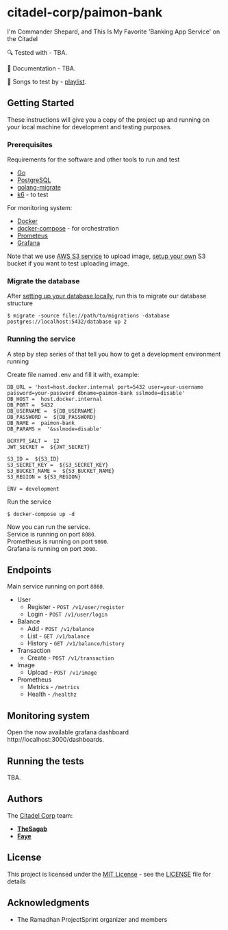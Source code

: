 # citadel-corp/paimon-bank

I'm Commander Shepard, and This Is My Favorite 'Banking App Service' on the Citadel

🔍 Tested with - TBA.

📝 Documentation - TBA.

🎵 Songs to test by - [playlist](https://open.spotify.com/album/1oVSp3g7ULNAHzFtdBvHEd?si=IVw3cdo6RUKDOdb1gYCJKQ).

## Getting Started

These instructions will give you a copy of the project up and running on
your local machine for development and testing purposes.

### Prerequisites

Requirements for the software and other tools to run and test
- [Go](https://go.dev/doc/install)
- [PostgreSQL](https://www.postgresql.org/download/)
- [golang-migrate](https://github.com/golang-migrate/migrate)
- [k6](https://k6.io/docs/get-started/installation/) - to test

For monitoring system:
- [Docker](https://www.docker.com/get-started/)
- [docker-compose](https://docs.docker.com/compose/install/) - for orchestration
- [Prometeus](https://prometheus.io/docs/prometheus/latest/installation/#using-docker)
- [Grafana](https://grafana.com/docs/grafana/latest/setup-grafana/installation/docker/)


Note that we use [AWS S3 service](https://aws.amazon.com/s3/) to upload image,
[setup your own](https://docs.aws.amazon.com/AmazonS3/latest/userguide/GetStartedWithS3.html) S3 bucket if you want to test uploading image.

### Migrate the database

After [setting up your database locally](https://www.postgresql.org/docs/current/tutorial-createdb.html),
run this to migrate our database structure
```
$ migrate -source file://path/to/migrations -database postgres://localhost:5432/database up 2
```

### Running the service

A step by step series of that tell you how to get a development
environment running

Create file named .env and fill it with, example:
```
DB_URL = 'host=host.docker.internal port=5432 user=your-username password=your-password dbname=paimon-bank sslmode=disable'
DB_HOST =  host.docker.internal
DB_PORT =  5432
DB_USERNAME =  ${DB_USERNAME}
DB_PASSWORD =  ${DB_PASSWORD}
DB_NAME =  paimon-bank
DB_PARAMS =  '&sslmode=disable'

BCRYPT_SALT =  12
JWT_SECRET =  ${JWT_SECRET}

S3_ID =  ${S3_ID}
S3_SECRET_KEY =  ${S3_SECRET_KEY}
S3_BUCKET_NAME =  ${S3_BUCKET_NAME}
S3_REGION = ${S3_REGION}

ENV = development
```

Run the service

    $ docker-compose up -d

Now you can run the service.  
Service is running on port `8080`.  
Prometheus is running on port `9090`.  
Grafana is running on port `3000`.  

## Endpoints

Main service running on port `8080`.

- User
    - Register - `POST /v1/user/register`
    - Login - `POST /v1/user/login`
- Balance
    - Add - `POST /v1/balance`
    - List - `GET /v1/balance`
    - History - `GET /v1/balance/history`
- Transaction
    - Create - `POST /v1/transaction`
- Image
    - Upload - `POST /v1/image`
- Prometheus
    - Metrics - `/metrics`
    - Health - `/healthz`

## Monitoring system

Open the now available grafana dashboard http://localhost:3000/dashboards.

## Running the tests

TBA.

## Authors

The [Citadel Corp](https://github.com/citadel-corp) team:
  - [**TheSagab**](https://github.com/TheSagab)
  - [**Faye**](https://github.com/farolinar)

## License

This project is licensed under the [MIT License](https://github.com/citadel-corp/paimon-bank?tab=MIT-1-ov-file) - see the [LICENSE](https://github.com/citadel-corp/paimon-bank/blob/main/LICENSE) file for
details

## Acknowledgments

  - The Ramadhan ProjectSprint organizer and members
